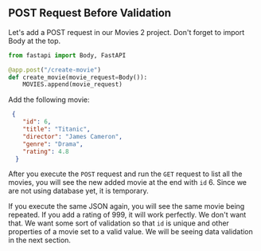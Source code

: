 ## POST Request Before Validation

Let's add a POST request in our Movies 2 project. Don't forget to import Body at the top.

```python
from fastapi import Body, FastAPI

@app.post("/create-movie")
def create_movie(movie_request=Body()):
    MOVIES.append(movie_request)
```

Add the following movie:

```JSON
 {
    "id": 6,
    "title": "Titanic",
    "director": "James Cameron",
    "genre": "Drama",
    "rating": 4.8
  }
```

After you execute the `POST` request and run the `GET` request to list all the movies, you will see the new added movie at the end with `id` 6. Since we are not using database yet, it is temporary.

If you execute the same JSON again, you will see the same movie being repeated. If you add a rating of 999, it will work perfectly. We don't want that. We want some sort of validation so that `id` is unique and other properties of a movie set to a valid value. We will be seeing data validation in the next section.
